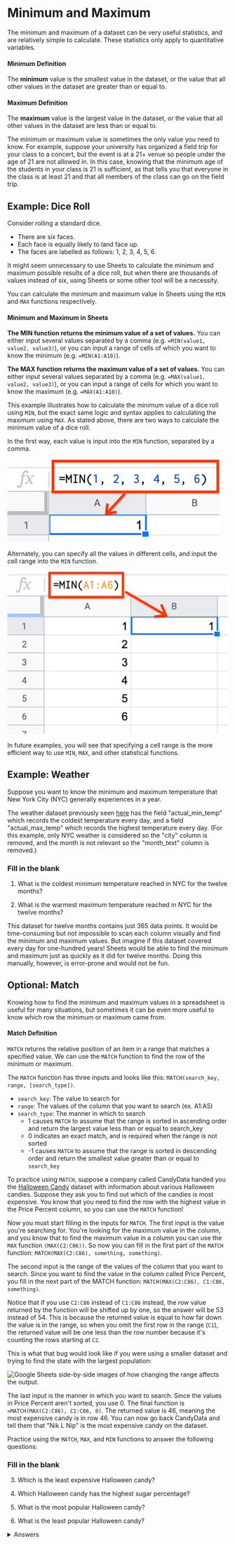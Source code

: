 <!-- Copyright (C)  Google, Runestone Interactive LLC
  This work is licensed under the Creative Commons Attribution-ShareAlike 4.0
  International License. To view a copy of this license, visit
  http://creativecommons.org/licenses/by-sa/4.0/. -->

Minimum and Maximum
===================

The minimum and maximum of a dataset can be very useful statistics, and
are relatively simple to calculate. These statistics only apply to
quantitative variables.

#### Minimum Definition

The **minimum** value is the smallest value in the dataset, or the value
that all other values in the dataset are greater than or equal to.

#### Maximum Definition

The **maximum** value is the largest value in the dataset, or the value
that all other values in the dataset are less than or equal to.

The minimum or maximum value is sometimes the only value you need to
know. For example, suppose your university has organized a field trip
for your class to a concert, but the event is at a 21+ venue so people
under the age of 21 are not allowed in. In this case, knowing that the
minimum age of the students in your class is 21 is sufficient, as that
tells you that everyone in the class is at least 21 and that all members
of the class can go on the field trip.

Example: Dice Roll
------------------

Consider rolling a standard dice.

-   There are six faces.
-   Each face is equally likely to land face up.
-   The faces are labelled as follows: 1, 2, 3, 4, 5, 6.

It might seem unnecessary to use Sheets to calculate the minimum and
maximum possible results of a dice roll, but when there are thousands of
values instead of six, using Sheets or some other tool will be a
necessity.

You can calculate the minimum and maximum value in Sheets using the
`MIN` and `MAX` functions respectively.

#### Minimum and Maximum in Sheets

**The MIN function returns the minimum value of a set of values.** You
can either input several values separated by a comma (e.g.
`=MIN(value1, value2, value3)`), or you can input a range of cells of
which you want to know the minimum (e.g. `=MIN(A1:A10)`).

**The MAX function returns the maximum value of a set of values.** You
can either input several values separated by a comma (e.g.
`=MAX(value1, value2, value3)`), or you can input a range of cells for
which you want to know the maximum (e.g. `=MAX(A1:A10)`).

This example illustrates how to calculate the minimum value of a dice
roll using `MIN`, but the exact same logic and syntax applies to
calculating the maximum using `MAX`. As stated above, there are two ways
to calculate the minimum value of a dice roll.

In the first way, each value is input into the `MIN` function, separated
by a comma.

![Google Sheets image of MIN function, values separated by commas.](figures/minimum_using_values.png)

Alternately, you can specify all the values in different cells, and
input the cell range into the `MIN` function.

![Google Sheets image of MIN function using range of values.](figures/minimum_using_cell_range.png)

In future examples, you will see that specifying a cell range is the
more efficient way to use `MIN`, `MAX`, and other statistical functions.

Example: Weather
----------------

Suppose you want to know the minimum and maximum temperature that New
York City (NYC) generally experiences in a year.

The weather dataset previously seen
[here](variables.md) has the field
"actual\_min\_temp" which records the coldest temperature every day, and
a field "actual\_max\_temp" which records the highest temperature every
day. (For this example, only NYC weather is considered so the "city"
column is removed, and the month is not relevant so the "month\_text"
column is removed.)

### Fill in the blank

1. What is the coldest minimum temperature reached in NYC for the twelve
months?

2. What is the warmest maximum temperature reached in NYC for the twelve
months?

This dataset for twelve months contains just 365 data points. It would
be time-consuming but not impossible to scan each column visually and
find the minimum and maximum values. But imagine if this dataset covered
every day for one-hundred years! Sheets would be able to find the
minimum and maximum just as quickly as it did for twelve months. Doing
this manually, however, is error-prone and would not be fun.

Optional: Match
---------------

Knowing how to find the minimum and maximum values in a spreadsheet is
useful for many situations, but sometimes it can be even more useful to
know which row the minimum or maximum came from.

#### Match Definition

`MATCH` returns the relative position of an item in a range that matches
a specified value. We can use the `MATCH` function to find the row of
the minimum or maximum.

The `MATCH` function has three inputs and looks like this:
`MATCH(search_key, range, [search_type])`.

-   `search_key`: The value to search for
-   `range`: The values of the column that you want to search (ex.
    A1:A5)
-   `search_type`: The manner in which to search
    -   1 causes `MATCH` to assume that the range is sorted in ascending
        order and return the largest value less than or equal to
        search\_key
    -   0 indicates an exact match, and is required when the range is
        not sorted
    -   -1 causes `MATCH` to assume that the range is sorted in
        descending order and return the smallest value greater than or
        equal to `search_key`

To practice using `MATCH`, suppose a company called CandyData handed you
the [Halloween
Candy](https://github.com/fivethirtyeight/data/tree/master/candy-power-ranking)
dataset with information about various Halloween candies. Suppose they
ask you to find out which of the candies is most expensive. You know
that you need to find the row with the highest value in the Price
Percent column, so you can use the `MATCH` function!

Now you must start filling in the inputs for `MATCH`. The first input is
the value you're searching for. You're looking for the maximum value in
the column, and you know that to find the maximum value in a column you
can use the `MAX` function `(MAX(C2:C86))`. So now you can fill in the
first part of the `MATCH` function:
`MATCH(MAX(C2:C86), something, something)`.

The second input is the range of the values of the column that you want
to search. Since you want to find the value in the column called Price
Percent, you fill in the next part of the MATCH function:
`MATCH(MAX(C2:C86), C1:C86,  something)`.

Notice that if you use `C2:C86` instead of `C1:C86` instead, the row
value returned by the function will be shifted up by one, so the answer
will be 53 instead of 54. This is because the returned value is equal to
how far down the value is in the range, so when you omit the first row
in the range (`C1`), the returned value will be one less than the row
number because it's counting the rows starting at `C2`.

This is what that bug would look like if you were using a smaller
dataset and trying to find the state with the largest population:

![Google Sheets side-by-side images of how changing the range affects
the output.](figures/match.png)

The last input is the manner in which you want to search. Since the
values in Price Percent aren't sorted, you use 0. The final function is
`=MATCH(MAX(C2:C86), C1:C86, 0)`. The returned value is 46, meaning the
most expensive candy is in row 46. You can now go back CandyData and
tell them that \"Nik L Nip\" is the most expensive candy on the dataset.

Practice using the `MATCH`, `MAX`, and `MIN` functions to answer the
following questions:

### Fill in the blank

3. Which is the least expensive Halloween candy?

4. Which Halloween candy has the highest sugar percentage?

5. What is the most popular Halloween candy?

6. What is the least popular Halloween candy?

<details>
<summary>Answers</summary>
<br>
 
1. 2
 
2. 92
 
3. Tootsie Roll Midgies

4. Reeses stuffed with pieces

5. Reeses Peanut Butter Cup

6. Nik L Nip

</details>